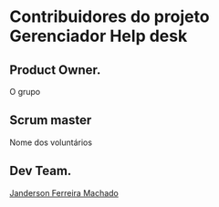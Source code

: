 # Contribuidores do projeto Gerenciador Help desk
## Product Owner.
O grupo

## Scrum master
Nome dos voluntários

## Dev Team.
[Janderson Ferreira Machado](https://github.com/developmentlibrary)